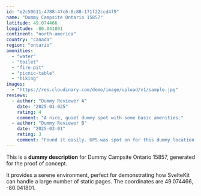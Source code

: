 ```yaml
---
id: "e2c50611-4788-47c6-8c88-171f22ccd4f9"
name: "Dummy Campsite Ontario 15857"
latitude: 49.074466
longitude: -80.041801
continent: "north-america"
country: "canada"
region: "ontario"
amenities:
  - "water"
  - "toilet"
  - "fire-pit"
  - "picnic-table"
  - "hiking"
images:
  - "https://res.cloudinary.com/demo/image/upload/v1/sample.jpg"
reviews:
  - author: "Dummy Reviewer A"
    date: "2025-01-025"
    rating: 4
    comment: "A nice, quiet dummy spot with some basic amenities."
  - author: "Dummy Reviewer B"
    date: "2025-03-01"
    rating: 3
    comment: "Found it easily. GPS was spot on for this dummy location."
---
```


This is a **dummy description** for Dummy Campsite Ontario 15857, generated for the proof of concept.

It provides a serene environment, perfect for demonstrating how SvelteKit can handle a large number of static pages. The coordinates are 49.074466, -80.041801.
